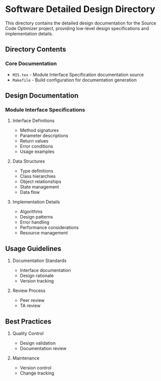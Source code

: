 # Software Detailed Design Directory

This directory contains the detailed design documentation for the Source Code Optimizer project, providing low-level design specifications and implementation details.

## Directory Contents

### Core Documentation
- `MIS.tex` - Module Interface Specification documentation source
- `Makefile` - Build configuration for documentation generation

## Design Documentation

### Module Interface Specifications
1. Interface Definitions
   - Method signatures
   - Parameter descriptions
   - Return values
   - Error conditions
   - Usage examples

2. Data Structures
   - Type definitions
   - Class hierarchies
   - Object relationships
   - State management
   - Data flow

3. Implementation Details
   - Algorithms
   - Design patterns
   - Error handling
   - Performance considerations
   - Resource management


## Usage Guidelines

1. Documentation Standards
   - Interface documentation
   - Design rationale
   - Version tracking

2. Review Process
   - Peer review
   - TA review

## Best Practices

1. Quality Control
   - Design validation
   - Documentation review

2. Maintenance
   - Version control
   - Change tracking
